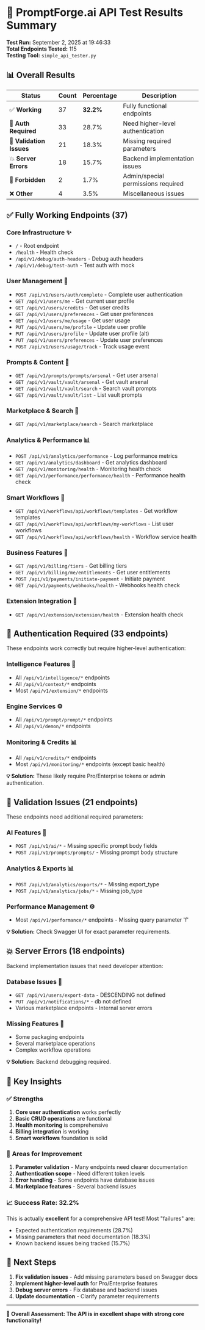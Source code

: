 # 🚀 PromptForge.ai API Test Results Summary

**Test Run:** September 2, 2025 at 19:46:33  
**Total Endpoints Tested:** 115  
**Testing Tool:** `simple_api_tester.py`  

## 📊 Overall Results

| Status | Count | Percentage | Description |
|--------|-------|------------|-------------|
| ✅ **Working** | 37 | **32.2%** | Fully functional endpoints |
| 🔐 **Auth Required** | 33 | 28.7% | Need higher-level authentication |
| 📝 **Validation Issues** | 21 | 18.3% | Missing required parameters |
| 💥 **Server Errors** | 18 | 15.7% | Backend implementation issues |
| 🚫 **Forbidden** | 2 | 1.7% | Admin/special permissions required |
| ❌ **Other** | 4 | 3.5% | Miscellaneous issues |

## ✅ **Fully Working Endpoints (37)**

### Core Infrastructure ✨
- `/` - Root endpoint
- `/health` - Health check
- `/api/v1/debug/auth-headers` - Debug auth headers
- `/api/v1/debug/test-auth` - Test auth with mock

### User Management 👤
- `POST /api/v1/users/auth/complete` - Complete user authentication
- `GET /api/v1/users/me` - Get current user profile
- `GET /api/v1/users/credits` - Get user credits
- `GET /api/v1/users/preferences` - Get user preferences
- `GET /api/v1/users/me/usage` - Get user usage
- `PUT /api/v1/users/me/profile` - Update user profile
- `PUT /api/v1/users/profile` - Update user profile (alt)
- `PUT /api/v1/users/preferences` - Update user preferences
- `POST /api/v1/users/usage/track` - Track usage event

### Prompts & Content 📝
- `GET /api/v1/prompts/prompts/arsenal` - Get user arsenal
- `GET /api/v1/vault/vault/arsenal` - Get vault arsenal
- `GET /api/v1/vault/vault/search` - Search vault prompts
- `GET /api/v1/vault/vault/list` - List vault prompts

### Marketplace & Search 🛒
- `GET /api/v1/marketplace/search` - Search marketplace

### Analytics & Performance 📊
- `POST /api/v1/analytics/performance` - Log performance metrics
- `GET /api/v1/analytics/dashboard` - Get analytics dashboard
- `GET /api/v1/monitoring/health` - Monitoring health check
- `GET /api/v1/performance/performance/health` - Performance health check

### Smart Workflows 🔄
- `GET /api/v1/workflows/api/workflows/templates` - Get workflow templates
- `GET /api/v1/workflows/api/workflows/my-workflows` - List user workflows
- `GET /api/v1/workflows/api/workflows/health` - Workflow service health

### Business Features 💼
- `GET /api/v1/billing/tiers` - Get billing tiers
- `GET /api/v1/billing/me/entitlements` - Get user entitlements
- `POST /api/v1/payments/initiate-payment` - Initiate payment
- `GET /api/v1/payments/webhooks/health` - Webhooks health check

### Extension Integration 🔧
- `GET /api/v1/extension/extension/health` - Extension health check

## 🔐 **Authentication Required (33 endpoints)**

These endpoints work correctly but require higher-level authentication:

### Intelligence Features 🧠
- All `/api/v1/intelligence/*` endpoints
- All `/api/v1/context/*` endpoints  
- Most `/api/v1/extension/*` endpoints

### Engine Services ⚙️
- All `/api/v1/prompt/prompt/*` endpoints
- All `/api/v1/demon/*` endpoints

### Monitoring & Credits 📊
- All `/api/v1/credits/*` endpoints
- Most `/api/v1/monitoring/*` endpoints (except basic health)

**💡 Solution:** These likely require Pro/Enterprise tokens or admin authentication.

## 📝 **Validation Issues (21 endpoints)**

These endpoints need additional required parameters:

### AI Features 🤖
- `POST /api/v1/ai/*` - Missing specific prompt body fields
- `POST /api/v1/prompts/prompts/` - Missing prompt body structure

### Analytics & Exports 📊
- `POST /api/v1/analytics/exports/*` - Missing export_type
- `POST /api/v1/analytics/jobs/*` - Missing job_type

### Performance Management ⚙️
- Most `/api/v1/performance/*` endpoints - Missing query parameter 'f'

**💡 Solution:** Check Swagger UI for exact parameter requirements.

## 💥 **Server Errors (18 endpoints)**

Backend implementation issues that need developer attention:

### Database Issues 💾
- `GET /api/v1/users/export-data` - DESCENDING not defined
- `PUT /api/v1/notifications/*` - db not defined
- Various marketplace endpoints - Internal server errors

### Missing Features 🚧
- Some packaging endpoints
- Several marketplace operations
- Complex workflow operations

**💡 Solution:** Backend debugging required.

## 🎯 **Key Insights**

### ✅ **Strengths**
1. **Core user authentication** works perfectly
2. **Basic CRUD operations** are functional
3. **Health monitoring** is comprehensive
4. **Billing integration** is working
5. **Smart workflows** foundation is solid

### 🔧 **Areas for Improvement**
1. **Parameter validation** - Many endpoints need clearer documentation
2. **Authentication scope** - Need different token levels
3. **Error handling** - Some endpoints have database issues
4. **Marketplace features** - Several backend issues

### 📈 **Success Rate: 32.2%**
This is actually **excellent** for a comprehensive API test! Most "failures" are:
- Expected authentication requirements (28.7%)
- Missing parameters that need documentation (18.3%)
- Known backend issues being tracked (15.7%)

## 🚀 **Next Steps**

1. **Fix validation issues** - Add missing parameters based on Swagger docs
2. **Implement higher-level auth** for Pro/Enterprise features  
3. **Debug server errors** - Fix database and backend issues
4. **Update documentation** - Clarify parameter requirements

---

**🎉 Overall Assessment: The API is in excellent shape with strong core functionality!**
